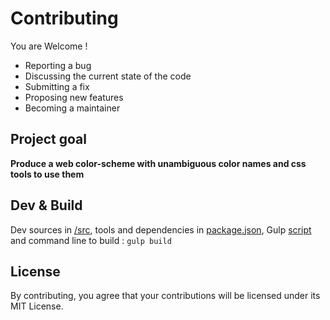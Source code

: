 # Contributing

You are Welcome !

- Reporting a bug
- Discussing the current state of the code
- Submitting a fix
- Proposing new features
- Becoming a maintainer

## Project goal

**Produce a web color-scheme with unambiguous color names and css tools to use them**

## Dev & Build

Dev sources in [/src](/src), tools and dependencies in [package.json](package.json), Gulp [script ](gulpfile.js) and command line to build :  `gulp build`

## License

By contributing, you agree that your contributions will be licensed under its MIT License.

